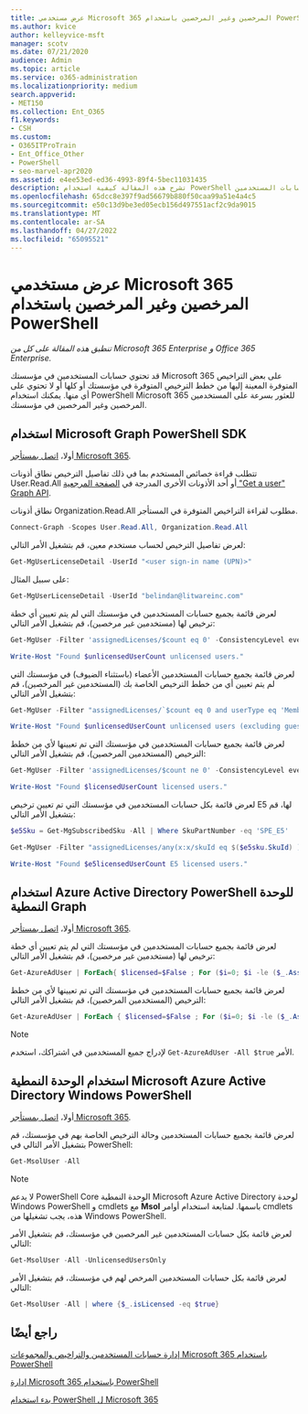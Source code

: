 ```yaml
---
title: عرض مستخدمي Microsoft 365 المرخصين وغير المرخصين باستخدام PowerShell
ms.author: kvice
author: kelleyvice-msft
manager: scotv
ms.date: 07/21/2020
audience: Admin
ms.topic: article
ms.service: o365-administration
ms.localizationpriority: medium
search.appverid:
- MET150
ms.collection: Ent_O365
f1.keywords:
- CSH
ms.custom:
- O365ITProTrain
- Ent_Office_Other
- PowerShell
- seo-marvel-apr2020
ms.assetid: e4ee53ed-ed36-4993-89f4-5bec11031435
description: تشرح هذه المقالة كيفية استخدام PowerShell لعرض حسابات المستخدمين Microsoft 365 المرخصة وغير المرخصة.
ms.openlocfilehash: 65dcc8e397f9ad56679b880f50caa99a51e4a4c5
ms.sourcegitcommit: e50c13d9be3ed05ecb156d497551acf2c9da9015
ms.translationtype: MT
ms.contentlocale: ar-SA
ms.lasthandoff: 04/27/2022
ms.locfileid: "65095521"
---
```

# <a name="view-licensed-and-unlicensed-microsoft-365-users-with-powershell"></a>عرض مستخدمي Microsoft 365 المرخصين وغير المرخصين باستخدام PowerShell

*تنطبق هذه المقالة على كل من Microsoft 365 Enterprise و Office 365 Enterprise.*

قد تحتوي حسابات المستخدمين في مؤسستك Microsoft 365 على بعض التراخيص المتوفرة المعينة إليها من خطط الترخيص المتوفرة في مؤسستك أو كلها أو لا تحتوي على أي منها. يمكنك استخدام PowerShell Microsoft 365 للعثور بسرعة على المستخدمين المرخصين وغير المرخصين في مؤسستك.

## <a name="use-the-microsoft-graph-powershell-sdk"></a>استخدام Microsoft Graph PowerShell SDK

أولا، [اتصل بمستأجر Microsoft 365](/graph/powershell/get-started#authentication).

تتطلب قراءة خصائص المستخدم بما في ذلك تفاصيل الترخيص نطاق أذونات User.Read.All أو أحد الأذونات الأخرى المدرجة في [الصفحة المرجعية "Get a user" Graph API](/graph/api/user-get).

نطاق أذونات Organization.Read.All مطلوب لقراءة التراخيص المتوفرة في المستأجر.

```powershell
Connect-Graph -Scopes User.Read.All, Organization.Read.All
```

لعرض تفاصيل الترخيص لحساب مستخدم معين، قم بتشغيل الأمر التالي:
  
```powershell
Get-MgUserLicenseDetail -UserId "<user sign-in name (UPN)>"
```

على سبيل المثال:

```powershell
Get-MgUserLicenseDetail -UserId "belindan@litwareinc.com"
```

لعرض قائمة بجميع حسابات المستخدمين في مؤسستك التي لم يتم تعيين أي خطة ترخيص لها (مستخدمين غير مرخصين)، قم بتشغيل الأمر التالي:
  
```powershell
Get-MgUser -Filter 'assignedLicenses/$count eq 0' -ConsistencyLevel eventual -CountVariable unlicensedUserCount -All

Write-Host "Found $unlicensedUserCount unlicensed users."
```

لعرض قائمة بجميع حسابات المستخدمين الأعضاء (باستثناء الضيوف) في مؤسستك التي لم يتم تعيين أي من خطط الترخيص الخاصة بك (المستخدمين غير المرخصين)، قم بتشغيل الأمر التالي:
  
```powershell
Get-MgUser -Filter "assignedLicenses/`$count eq 0 and userType eq 'Member'" -ConsistencyLevel eventual -CountVariable unlicensedUserCount -All

Write-Host "Found $unlicensedUserCount unlicensed users (excluding guests)."
```

لعرض قائمة بجميع حسابات المستخدمين في مؤسستك التي تم تعيينها لأي من خطط الترخيص (المستخدمين المرخصين)، قم بتشغيل الأمر التالي:
  
```powershell
Get-MgUser -Filter 'assignedLicenses/$count ne 0' -ConsistencyLevel eventual -CountVariable licensedUserCount -All -Select UserPrincipalName,DisplayName,AssignedLicenses | Format-Table -Property UserPrincipalName,DisplayName,AssignedLicenses

Write-Host "Found $licensedUserCount licensed users."
```

لعرض قائمة بكل حسابات المستخدمين في مؤسستك التي تم تعيين ترخيص E5 لها، قم بتشغيل الأمر التالي:

```powershell
$e5Sku = Get-MgSubscribedSku -All | Where SkuPartNumber -eq 'SPE_E5'

Get-MgUser -Filter "assignedLicenses/any(x:x/skuId eq $($e5sku.SkuId) )" -ConsistencyLevel eventual -CountVariable e5licensedUserCount -All

Write-Host "Found $e5licensedUserCount E5 licensed users."
```

## <a name="use-the-azure-active-directory-powershell-for-graph-module"></a>استخدام Azure Active Directory PowerShell للوحدة النمطية Graph

أولا، [اتصل بمستأجر Microsoft 365](connect-to-microsoft-365-powershell.md#connect-with-the-azure-active-directory-powershell-for-graph-module).
 
لعرض قائمة بجميع حسابات المستخدمين في مؤسستك التي لم يتم تعيين أي خطة ترخيص لها (مستخدمين غير مرخصين)، قم بتشغيل الأمر التالي:
  
```powershell
Get-AzureAdUser | ForEach{ $licensed=$False ; For ($i=0; $i -le ($_.AssignedLicenses | Measure).Count ; $i++) { If( [string]::IsNullOrEmpty(  $_.AssignedLicenses[$i].SkuId ) -ne $True) { $licensed=$true } } ; If( $licensed -eq $false) { Write-Host $_.UserPrincipalName} }
```

لعرض قائمة بجميع حسابات المستخدمين في مؤسستك التي تم تعيينها لأي من خطط الترخيص (المستخدمين المرخصين)، قم بتشغيل الأمر التالي:
  
```powershell
Get-AzureAdUser | ForEach { $licensed=$False ; For ($i=0; $i -le ($_.AssignedLicenses | Measure).Count ; $i++) { If( [string]::IsNullOrEmpty(  $_.AssignedLicenses[$i].SkuId ) -ne $True) { $licensed=$true } } ; If( $licensed -eq $true) { Write-Host $_.UserPrincipalName} }
```

>[!Note]
>لإدراج جميع المستخدمين في اشتراكك، استخدم `Get-AzureAdUser -All $true` الأمر.
>

## <a name="use-the-microsoft-azure-active-directory-module-for-windows-powershell"></a>استخدام الوحدة النمطية Microsoft Azure Active Directory Windows PowerShell

أولا، [اتصل بمستأجر Microsoft 365](connect-to-microsoft-365-powershell.md#connect-with-the-microsoft-azure-active-directory-module-for-windows-powershell).

لعرض قائمة بجميع حسابات المستخدمين وحالة الترخيص الخاصة بهم في مؤسستك، قم بتشغيل الأمر التالي في PowerShell:
  
```powershell
Get-MsolUser -All
```

>[!Note]
>لا يدعم PowerShell Core الوحدة النمطية Microsoft Azure Active Directory لوحدة Windows PowerShell و cmdlets مع **Msol** باسمها. لمتابعة استخدام أوامر cmdlets هذه، يجب تشغيلها من Windows PowerShell.
>

لعرض قائمة بكل حسابات المستخدمين غير المرخصين في مؤسستك، قم بتشغيل الأمر التالي:
  
```powershell
Get-MsolUser -All -UnlicensedUsersOnly
```

لعرض قائمة بكل حسابات المستخدمين المرخص لهم في مؤسستك، قم بتشغيل الأمر التالي:
  
```powershell
Get-MsolUser -All | where {$_.isLicensed -eq $true}
```

## <a name="see-also"></a>راجع أيضًا

[إدارة حسابات المستخدمين والتراخيص والمجموعات Microsoft 365 باستخدام PowerShell](manage-user-accounts-and-licenses-with-microsoft-365-powershell.md)
  
[إدارة Microsoft 365 باستخدام PowerShell](manage-microsoft-365-with-microsoft-365-powershell.md)
  
[بدء استخدام PowerShell ل Microsoft 365](getting-started-with-microsoft-365-powershell.md)
